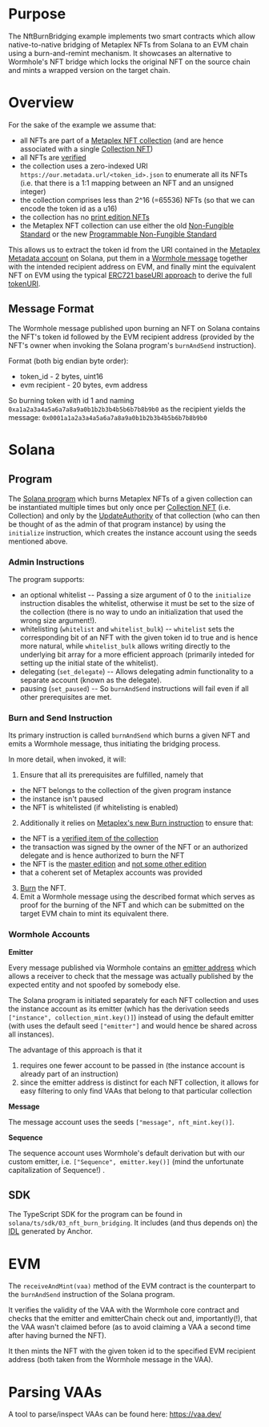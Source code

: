 # Purpose

The NftBurnBridging example implements two smart contracts which allow native-to-native bridging of Metaplex NFTs from Solana to an EVM chain using a burn-and-remint mechanism. It showcases an alternative to Wormhole's NFT bridge which locks the original NFT on the source chain and mints a wrapped version on the target chain.

# Overview

For the sake of the example we assume that:
* all NFTs are part of a [Metaplex NFT collection](https://docs.metaplex.com/programs/token-metadata/certified-collections) (and are hence associated with a single [Collection NFT](https://docs.metaplex.com/programs/token-metadata/certified-collections#collection-nfts))
* all NFTs are [verified](https://docs.metaplex.com/programs/token-metadata/certified-collections#verifying-nfts-in-collections) 
* the collection uses a zero-indexed URI `https://our.metadata.url/<token_id>.json` to enumerate all its NFTs (i.e. that there is a 1:1 mapping between an NFT and an unsigned integer)
* the collection comprises less than 2^16 (=65536) NFTs (so that we can encode the token id as a u16)
* the collection has no [print edition NFTs](https://docs.metaplex.com/resources/definitions#print)
* the Metaplex NFT collection can use either the old [Non-Fungible Standard](https://docs.metaplex.com/programs/token-metadata/token-standard#the-non-fungible-standard) or the new [Programmable Non-Fungible Standard](https://docs.metaplex.com/programs/token-metadata/token-standard#the-programmable-non-fungible-standard)

This allows us to extract the token id from the URI contained in the [Metaplex Metadata account](https://docs.metaplex.com/programs/token-metadata/accounts#metadata) on Solana, put them in a [Wormhole message](https://book.wormhole.com/wormhole/3_coreLayerContracts.html#sending) together with the intended recipient address on EVM, and finally mint the equivalent NFT on EVM using the typical [ERC721 baseURI approach](https://docs.openzeppelin.com/contracts/3.x/api/token/erc721#ERC721-baseURI--) to derive the full [tokenURI](https://docs.openzeppelin.com/contracts/3.x/api/token/erc721#IERC721Metadata-tokenURI-uint256-).

## Message Format

The Wormhole message published upon burning an NFT on Solana contains the NFT's token id followed by the EVM recipient address (provided by the NFT's owner when invoking the Solana program's `burnAndSend` instruction).

Format (both big endian byte order):
* token_id - 2 bytes, uint16
* evm recipient - 20 bytes, evm address

So burning token with id 1 and naming `0xa1a2a3a4a5a6a7a8a9a0b1b2b3b4b5b6b7b8b9b0` as the recipient yields the message:
`0x0001a1a2a3a4a5a6a7a8a9a0b1b2b3b4b5b6b7b8b9b0`

# Solana

## Program

The [Solana program](https://docs.solana.com/terminology#program) which burns Metaplex NFTs of a given collection can be instantiated multiple times but only once per [Collection NFT](https://docs.metaplex.com/programs/token-metadata/certified-collections#collection-nfts) (i.e. Collection) and only by the [UpdateAuthority](https://docs.metaplex.com/programs/token-metadata/accounts#metadata) of that collection (who can then be thought of as the admin of that program instance) by using the `initialize` instruction, which creates the instance account using the seeds mentioned above.

### Admin Instructions

The program supports:
* an optional whitelist -- Passing a size argument of 0 to the `initialize` instruction disables the whitelist, otherwise it must be set to the size of the collection (there is no way to undo an initialization that used the wrong size argument!).
* whitelisting (`whitelist` and `whitelist_bulk`) -- `whitelist` sets the corresponding bit of an NFT with the given token id to true and is hence more natural, while `whitelist_bulk` allows writing directly to the underlying bit array for a more efficient approach (primarily inteded for setting up the initial state of the whitelist).
* delegating (`set_delegate`) -- Allows delegating admin functionality to a separate account (known as the delegate).
* pausing (`set_paused`) -- So `burnAndSend` instructions will fail even if all other prerequisites are met.

### Burn and Send Instruction

Its primary instruction is called `burnAndSend` which burns a given NFT and emits a Wormhole message, thus initiating the bridging process.

In more detail, when invoked, it will:
1. Ensure that all its prerequisites are fulfilled, namely that
  * the NFT belongs to the collection of the given program instance
  * the instance isn't paused
  * the NFT is whitelisted (if whitelisting is enabled)
2. Additionally it relies on [Metaplex's new Burn instruction](https://github.com/metaplex-foundation/metaplex-program-library/blob/master/token-metadata/program/src/instruction/mod.rs#L504-L545) to ensure that:
  * the NFT is a [verified item of the collection](https://docs.metaplex.com/programs/token-metadata/instructions#verify-a-collection-item)
  * the transaction was signed by the owner of the NFT or an authorized delegate and is hence authorized to burn the NFT
  * the NFT is the [master edition](https://docs.metaplex.com/programs/token-metadata/accounts#master-edition) and [not some other edition](https://docs.metaplex.com/programs/token-metadata/accounts#edition)
  * that a coherent set of Metaplex accounts was provided
3. [Burn](https://github.com/metaplex-foundation/metaplex-program-library/blob/master/token-metadata/program/src/instruction/mod.rs#L504-L545) the NFT.
4. Emit a Wormhole message using the described format which serves as proof for the burning of the NFT and which can be submitted on the target EVM chain to mint its equivalent there.

### Wormhole Accounts

**Emitter**

Every message published via Wormhole contains an [emitter address](https://book.wormhole.com/wormhole/4_vaa.html#body) which allows a receiver to check that the message was actually published by the expected entity and not spoofed by somebody else.

The Solana program is initiated separately for each NFT collection and uses the instance account as its emitter (which has the derivation seeds `["instance", collection_mint.key()]`) instead of using the default emitter (with uses the default seed `["emitter"]` and would hence be shared across all instances).

The advantage of this approach is that it
1. requires one fewer account to be passed in (the instance account is already part of an instruction)
2. since the emitter address is distinct for each NFT collection, it allows for easy filtering to only find VAAs that belong to that particular collection

**Message**

The message account uses the seeds `["message", nft_mint.key()]`.

**Sequence**

The sequence account uses Wormhole's default derivation but with our custom emitter, i.e. `["Sequence", emitter.key()]` (mind the unfortunate capitalization of Sequence!) .

## SDK

The TypeScript SDK for the program can be found in `solana/ts/sdk/03_nft_burn_bridging`. It includes (and thus depends on) the [IDL](https://www.anchor-lang.com/docs/cli) generated by Anchor.


# EVM

The `receiveAndMint(vaa)` method of the EVM contract is the counterpart to the `burnAndSend` instruction of the Solana program.

It verifies the validity of the VAA with the Wormhole core contract and checks that the emitter and emitterChain check out and, importantly(!), that the VAA wasn't claimed before (as to avoid claiming a VAA a second time after having burned the NFT).

It then mints the NFT with the given token id to the specified EVM recipient address (both taken from the Wormhole message in the VAA).


# Parsing VAAs

A tool to parse/inspect VAAs can be found here:
https://vaa.dev/

